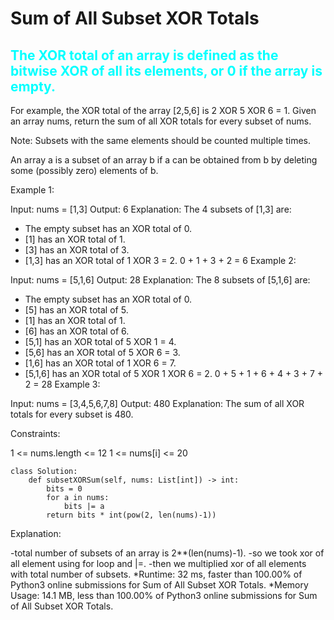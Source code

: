 # Sum of All Subset XOR Totals
<h2 style="color:aqua">The XOR total of an array is defined as the bitwise XOR of all its elements, or 0 if the array is empty.</h2>
For example, the XOR total of the array [2,5,6] is 2 XOR 5 XOR 6 = 1.
Given an array nums, return the sum of all XOR totals for every subset of nums. 

Note: Subsets with the same elements should be counted multiple times.

An array a is a subset of an array b if a can be obtained from b by deleting some (possibly zero) elements of b.

 

Example 1:

Input: nums = [1,3]
Output: 6
Explanation: The 4 subsets of [1,3] are:
- The empty subset has an XOR total of 0.
- [1] has an XOR total of 1.
- [3] has an XOR total of 3.
- [1,3] has an XOR total of 1 XOR 3 = 2.
0 + 1 + 3 + 2 = 6
Example 2:

Input: nums = [5,1,6]
Output: 28
Explanation: The 8 subsets of [5,1,6] are:
- The empty subset has an XOR total of 0.
- [5] has an XOR total of 5.
- [1] has an XOR total of 1.
- [6] has an XOR total of 6.
- [5,1] has an XOR total of 5 XOR 1 = 4.
- [5,6] has an XOR total of 5 XOR 6 = 3.
- [1,6] has an XOR total of 1 XOR 6 = 7.
- [5,1,6] has an XOR total of 5 XOR 1 XOR 6 = 2.
0 + 5 + 1 + 6 + 4 + 3 + 7 + 2 = 28
Example 3:

Input: nums = [3,4,5,6,7,8]
Output: 480
Explanation: The sum of all XOR totals for every subset is 480.
 

Constraints:

1 <= nums.length <= 12
1 <= nums[i] <= 20

```python3
class Solution:
    def subsetXORSum(self, nums: List[int]) -> int:
        bits = 0
        for a in nums:
            bits |= a
        return bits * int(pow(2, len(nums)-1))
```
Explanation:

-total number of subsets of an array is 2**(len(nums)-1).
-so we took xor of all element using for loop and |=.
-then we multiplied xor of all elements with total number of subsets.
*Runtime: 32 ms, faster than 100.00% of Python3 online submissions for Sum of All Subset XOR Totals.
*Memory Usage: 14.1 MB, less than 100.00% of Python3 online submissions for Sum of All Subset XOR Totals.
